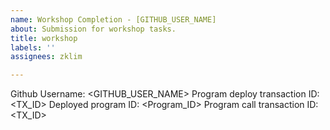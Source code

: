 ```yaml
---
name: Workshop Completion - [GITHUB_USER_NAME]
about: Submission for workshop tasks.
title: workshop
labels: ''
assignees: zklim

---
```


Github Username: <GITHUB_USER_NAME>
Program deploy transaction ID: <TX_ID>
Deployed program ID: <Program_ID>
Program call transaction ID: <TX_ID>
